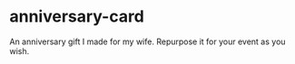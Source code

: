 # anniversary-card

An anniversary gift I made for my wife. Repurpose it for your event as you wish.